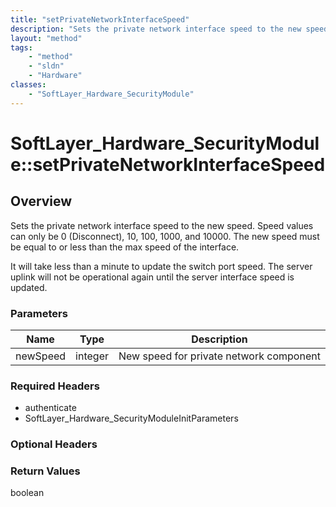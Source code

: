 ```yaml
---
title: "setPrivateNetworkInterfaceSpeed"
description: "Sets the private network interface speed to the new speed. Speed values can only be 0 (Disconnect), 10, 100, 1000, and 1... "
layout: "method"
tags:
    - "method"
    - "sldn"
    - "Hardware"
classes:
    - "SoftLayer_Hardware_SecurityModule"
---
```

# SoftLayer_Hardware_SecurityModule::setPrivateNetworkInterfaceSpeed
## Overview 
Sets the private network interface speed to the new speed. Speed values can only be 0 (Disconnect), 10, 100, 1000, and 10000. The new speed must be equal to or less than the max speed of the interface. 

It will take less than a minute to update the switch port speed. The server uplink will not be operational again until the server interface speed is updated. 

### Parameters 
|Name | Type | Description |
| --- | --- | --- |
|newSpeed| integer| New speed for private network component|


### Required Headers
* authenticate
* SoftLayer_Hardware_SecurityModuleInitParameters

### Optional Headers

### Return Values
boolean
